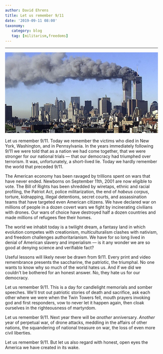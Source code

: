 ```yaml
---
author: David Ehrens
title: Let us remember 9/11
date: '2019-09-11 08:00'
taxonomy:
   category: blog
   tag: [militarism,freedoms]
---
```

---

![](skyline.jpg)

Let us remember 9/11. Today we remember the victims who died in New York, Washington, and in Pennsylvania. In the years immediately following 9/11 we were told that as a nation we had come together, that we were stronger for our national trials — that our democracy had triumphed over terrorism. It was, unfortunately, a short-lived lie. Today we hardly remember the world that preceded 9/11.

The American economy has been ravaged by trillions spent on wars that have never ended. Newborns on September 11th, 2001 are now eligible to vote. The Bill of Rights has been shredded by wiretaps, ethnic and racial profiling, the Patriot Act, police militarization, the end of _habeus corpus_, torture, kidnapping, illegal detentions, secret courts, and assassination teams that have targeted even American citizens. We have declared war on millions of people in a dozen covert wars we fight by incinerating civilians with drones. Our wars of choice have destroyed half a dozen countries and made millions of refugees flee their homes.

The world we inhabit today is a twilight dream, a fantasy land in which evolution competes with creationism, multiculturalism clashes with nativism, and freedom challenges authoritarianism. We have for so long lived in denial of American slavery and imperialism — is it any wonder we are so good at denying science and verifiable fact?

Useful lessons will likely never be drawn from 9/11. Every print and video remembrance presents the saccharine, the patriotic, the triumphal. No one wants to know why so much of the world hates us. And if we did we couldn't be bothered for an honest answer. No, they hate us for our democracy.

Let us remember 9/11. This is a day for candlelight memorials and somber speeches. We'll trot out patriotic stories of death and sacrifice, ask each other where we were when the Twin Towers fell, mouth prayers invoking god and first responders, vow to never let it happen again, then cloak ourselves in the righteousness of martyrdom.

Let us remember 9/11. Next year there will be *another* anniversary. *Another* year of perpetual war, of drone attacks, meddling in the affairs of other nations, the squandering of national treasure on war, the loss of even more civil liberties.

Let us remember 9/11. But let us also regard with honest, open eyes the America we have created in its wake.


